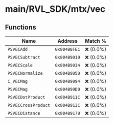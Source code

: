 # main/RVL_SDK/mtx/vec

## Functions

| Name | Address | Match % |
|------|---------|---------|
| `PSVECAdd` | `0x804B8FEC` | :x: (0.0%) |
| `PSVECSubtract` | `0x804B9010` | :x: (0.0%) |
| `PSVECScale` | `0x804B9034` | :x: (0.0%) |
| `PSVECNormalize` | `0x804B9050` | :x: (0.0%) |
| `C_VECMag` | `0x804B9094` | :x: (0.0%) |
| `PSVECMag` | `0x804B90D8` | :x: (0.0%) |
| `PSVECDotProduct` | `0x804B911C` | :x: (0.0%) |
| `PSVECCrossProduct` | `0x804B913C` | :x: (0.0%) |
| `PSVECDistance` | `0x804B9178` | :x: (0.0%) |